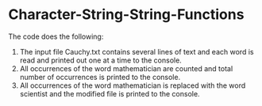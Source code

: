 # Character-String-String-Functions

The code does the following:
1) The input file Cauchy.txt contains several lines of text and each word is read and printed out one at a time to the console.
2) All occurrences of the word mathematician are counted and total number of occurrences is printed to the console.
3) All occurrences of the word mathematician is replaced with the word scientist and the modified file is printed to the console. 

